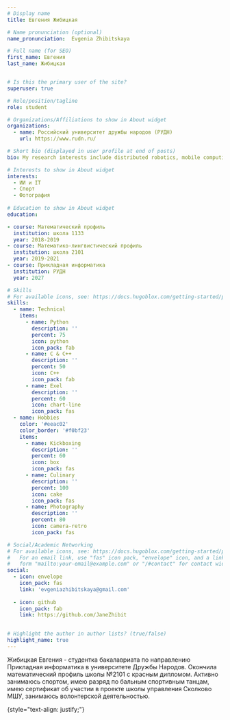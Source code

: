 ```yaml
---
# Display name
title: Евгения Жибицкая

# Name pronunciation (optional)
name_pronunciation:  Evgenia Zhibitskaya

# Full name (for SEO)
first_name: Евгения
last_name: Жибицкая


# Is this the primary user of the site?
superuser: true

# Role/position/tagline
role: student

# Organizations/Affiliations to show in About widget
organizations:
  - name: Российский университет дружбы народов (РУДН)
    url: https://www.rudn.ru/

# Short bio (displayed in user profile at end of posts)
bio: My research interests include distributed robotics, mobile computing and programmable matter.

# Interests to show in About widget
interests:
  - ИИ и IT
  - Спорт
  - Фотография 
  
# Education to show in About widget
education:

- course: Математический профиль
  institution: школа 1133
  year: 2018-2019
- course: Математико-лингвистический профиль
  institution: школа 2101
  year: 2019-2021
- course: Прикладная информатика
  institution: РУДН
  year: 2027

# Skills
# For available icons, see: https://docs.hugoblox.com/getting-started/page-builder/#icons
skills:
  - name: Technical
    items:
      - name: Python
        description: ''
        percent: 75
        icon: python
        icon_pack: fab
      - name: C & C++
        description: ''
        percent: 50
        icon: C++
        icon_pack: fab
      - name: Exel
        description: ''
        percent: 60
        icon: chart-line
        icon_pack: fas
  - name: Hobbies
    color: '#eeac02'
    color_border: '#f0bf23'
    items:
      - name: Kickboxing
        description: ''
        percent: 60
        icon: box
        icon_pack: fas
      - name: Culinary
        description: ''
        percent: 100
        icon: cake
        icon_pack: fas
      - name: Photography
        description: ''
        percent: 80
        icon: camera-retro
        icon_pack: fas

# Social/Academic Networking
# For available icons, see: https://docs.hugoblox.com/getting-started/page-builder/#icons
#   For an email link, use "fas" icon pack, "envelope" icon, and a link in the
#   form "mailto:your-email@example.com" or "/#contact" for contact widget.
social:
  - icon: envelope
    icon_pack: fas
    link: 'evgeniazhibitskaya@gmail.com'
 
  - icon: github
    icon_pack: fab
    link: https://github.com/JaneZhibit
  

# Highlight the author in author lists? (true/false)
highlight_name: true
---
```


Жибицкая Евгения - студентка бакалавриата по направлению Прикладная информатика в университете Дружбы Народов. Окончила математический профиль школы №2101 с красным дипломом. Активно занимаюсь спортом, имею разряд по бальным спортивным танцам, имею сертификат об участии в проекте школы управления Сколково МШУ, занимаюсь волонтерской деятельностью.

{style="text-align: justify;"}

